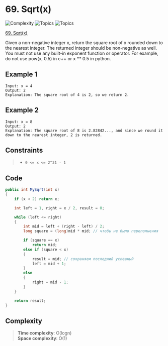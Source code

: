 # 69. Sqrt(x)

![Complexity](https://img.shields.io/badge/easy-green)
![Topics](https://img.shields.io/badge/math-blue)
![Topics](https://img.shields.io/badge/binary_search-blue)

[69. Sqrt(x)](https://leetcode.com/problems/sqrtx/description/)

Given a non-negative integer x, return the square root of x rounded down to the nearest integer. The returned integer should be non-negative as well.  You must not use any built-in exponent function or operator.  For example, do not use pow(x, 0.5) in c++ or x ** 0.5 in python. 

## Example 1
```
Input: x = 4
Output: 2
Explanation: The square root of 4 is 2, so we return 2.
```

## Example 2
```
Input: x = 8
Output: 2
Explanation: The square root of 8 is 2.82842..., and since we round it down to the nearest integer, 2 is returned.
```

## Constraints
> - `0 <= x <= 2^31 - 1`

## Code
```csharp
public int MySqrt(int x)
{
    if (x < 2) return x;

    int left = 1, right = x / 2, result = 0;

    while (left <= right)
    {
        int mid = left + (right - left) / 2;
        long square = (long)mid * mid; // чтобы не было переполнения

        if (square == x)
            return mid;
        else if (square < x)
        {
            result = mid; // сохраняем последний успешный
            left = mid + 1;
        }
        else
        {
            right = mid - 1;
        }
    }

    return result;
}
```

## Complexity
> **Time complexity**: O(logn)  
> **Space complexity**: O(1)